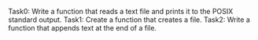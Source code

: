 Task0: Write a function that reads a text file and prints it to the POSIX standard output.
Task1: Create a function that creates a file.
Task2: Write a function that appends text at the end of a file.
